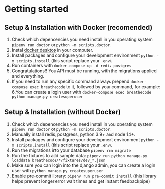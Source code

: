 # Getting started

## Setup & Installation with Docker (recomended)

1. Check which dependencies you need install in you operating system `pipenv run doctor` or `python -m scripts.doctor`.
2. Instal [docker desktop](https://www.docker.com/products/docker-desktop) in your computer.
3. Install packages and configure your development environment `python -m scripts.install` (this script replace your `.env`).
4. Run containers with `docker-compose up -d redis postgres`
5. Congratulations!! You API must be running, with the migrations applied and everything.
6. If you need to run any specific command always prepend `docker-compose exec breathecode` to it, followed by your command, for example:
   6.You can create a login user with `docker-compose exec breathecode python manage.py createsuperuser`

## Setup & Installation (without Docker)

1. Check which dependencies you need install in you operating system `pipenv run doctor` or `python -m scripts.doctor`.
2. Manually install redis, postgress, python 3.9+ and node 14+.
3. Install packages and configure your development environment `python -m scripts.install` (this script replace your `.env`).
4. Run the migrations into your database `pipenv run migrate`
5. Run the fixtures to add sample data: `pipenv run python manage.py loaddata breathecode/*/fixtures/dev_*.json`
6. Make sure you can login into the django admin, you can create a login user with `python manage.py createsuperuser`
7. Enable pre-commit library: `pipenv run pre-commit install` (this library helps prevent longer error wait times and get instant feedbackpipe)
